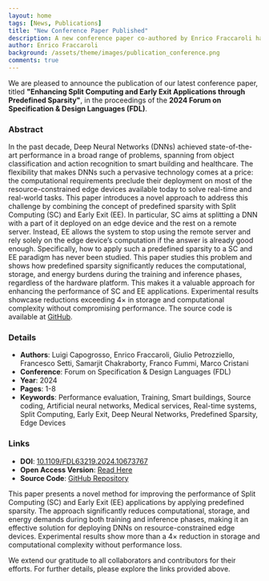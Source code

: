 ```yaml
---
layout: home
tags: [News, Publications]
title: "New Conference Paper Published"
description: A new conference paper co-authored by Enrico Fraccaroli has been published in the proceedings of the 2024 Forum on Specification & Design Languages (FDL).
author: Enrico Fraccaroli
background: /assets/theme/images/publication_conference.png
comments: true
---
```


We are pleased to announce the publication of our latest conference paper,
titled **"Enhancing Split Computing and Early Exit Applications through
Predefined Sparsity"**, in the proceedings of the **2024 Forum on Specification
& Design Languages (FDL)**.

### Abstract

In the past decade, Deep Neural Networks (DNNs) achieved state-of-the-art
performance in a broad range of problems, spanning from object classification
and action recognition to smart building and healthcare. The flexibility that
makes DNNs such a pervasive technology comes at a price: the computational
requirements preclude their deployment on most of the resource-constrained edge
devices available today to solve real-time and real-world tasks. This paper
introduces a novel approach to address this challenge by combining the concept
of predefined sparsity with Split Computing (SC) and Early Exit (EE). In
particular, SC aims at splitting a DNN with a part of it deployed on an edge
device and the rest on a remote server. Instead, EE allows the system to stop
using the remote server and rely solely on the edge device’s computation if the
answer is already good enough. Specifically, how to apply such a predefined
sparsity to a SC and EE paradigm has never been studied. This paper studies this
problem and shows how predefined sparsity significantly reduces the
computational, storage, and energy burdens during the training and inference
phases, regardless of the hardware platform. This makes it a valuable approach
for enhancing the performance of SC and EE applications. Experimental results
showcase reductions exceeding 4× in storage and computational complexity without
compromising performance. The source code is available at
[GitHub](https://github.com/intelligolabs/sparsity_sc_ee).

### Details

- **Authors**: Luigi Capogrosso, Enrico Fraccaroli, Giulio Petrozziello, Francesco Setti, Samarjit Chakraborty, Franco Fummi, Marco Cristani
- **Conference**: Forum on Specification & Design Languages (FDL)
- **Year**: 2024
- **Pages**: 1-8
- **Keywords**: Performance evaluation, Training, Smart buildings, Source coding, Artificial neural networks, Medical services, Real-time systems, Split Computing, Early Exit, Deep Neural Networks, Predefined Sparsity, Edge Devices

### Links

- **DOI**: [10.1109/FDL63219.2024.10673767](https://doi.org/10.1109/FDL63219.2024.10673767)  
- **Open Access Version**: [Read Here](https://iris.univr.it/retrieve/3a876695-380e-4612-8e4a-01fbf1d38572/OPEN__2024__FDL__Enhancing_Split_Computing_and_Early_Exit_Applications_through_Predefined_Sparsity.pdf)  
- **Source Code**: [GitHub Repository](https://github.com/intelligolabs/sparsity_sc_ee)

This paper presents a novel method for improving the performance of Split
Computing (SC) and Early Exit (EE) applications by applying predefined sparsity.
The approach significantly reduces computational, storage, and energy demands
during both training and inference phases, making it an effective solution for
deploying DNNs on resource-constrained edge devices. Experimental results show
more than a 4× reduction in storage and computational complexity without
performance loss.

We extend our gratitude to all collaborators and contributors for their efforts.
For further details, please explore the links provided above.
